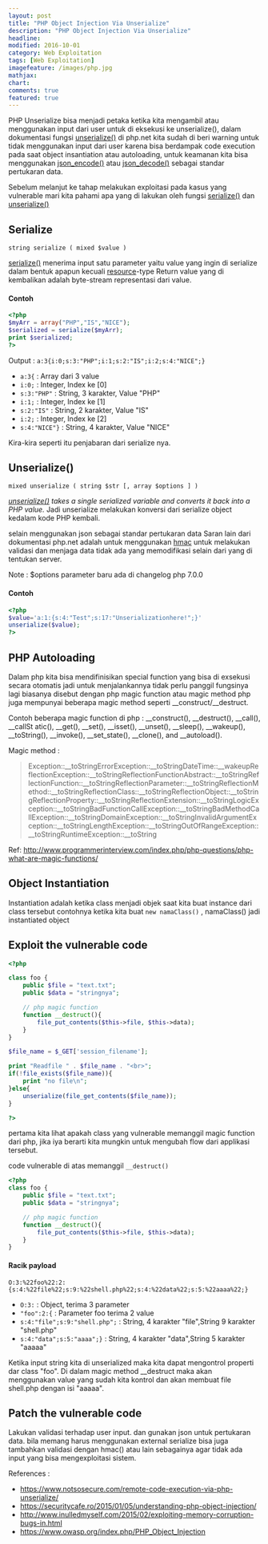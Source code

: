 ```yaml
---
layout: post
title: "PHP Object Injection Via Unserialize"
description: "PHP Object Injection Via Unserialize"
headline: 
modified: 2016-10-01
category: Web Exploitation
tags: [Web Exploitation]
imagefeature: /images/php.jpg
mathjax: 
chart: 
comments: true
featured: true
---
```


PHP Unserialize bisa menjadi petaka ketika kita mengambil atau menggunakan input
dari user untuk di eksekusi ke unserialize(), dalam dokumentasi fungsi [unserialize()](http://php.net/manual/en/function.unserialize.php) di php.net
kita sudah di beri warning untuk tidak menggunakan input dari user karena bisa
berdampak code execution pada saat object insantiation atau autoloading, untuk keamanan
kita bisa menggunakan [json_encode()](http://php.net/manual/en/function.json-decode.php) atau [json_decode()](http://php.net/manual/en/function.json-encode.php) sebagai standar pertukaran data.

Sebelum melanjut ke tahap melakukan exploitasi pada kasus yang vulnerable mari kita pahami
apa yang di lakukan oleh fungsi [serialize()](http://php.net/manual/en/function.serialize.php) dan [unserialize()](http://php.net/manual/en/function.unserialize.php)


## Serialize

`string serialize ( mixed $value )`

[serialize()](http://php.net/manual/en/function.serialize.php) menerima input satu parameter yaitu
value yang ingin di serialize dalam bentuk apapun kecuali [resource](http://php.net/manual/en/language.types.resource.php)-type
Return value yang di kembalikan adalah byte-stream representasi dari value.

#### Contoh

```php
<?php
$myArr = array("PHP","IS","NICE");
$serialized = serialize($myArr);
print $serialized;
?>
```
Output : `a:3{i:0;s:3:"PHP";i:1;s:2:"IS";i:2;s:4:"NICE";}`

- `a:3{`          : Array dari 3 value
- `i:0;`          : Integer, Index ke [0]
- `s:3:"PHP"`     : String, 3 karakter, Value "PHP"
- `i:1;`          : Integer, Index ke [1]
- `s:2:"IS"`      : String, 2 karakter, Value "IS"
- `i:2;`          : Integer, Index ke [2]
- `s:4:"NICE"}`   : String, 4 karakter, Value "NICE"

Kira-kira seperti itu penjabaran dari serialize nya.

## Unserialize()

`mixed unserialize ( string $str [, array $options ] )`

*[unserialize()](http://php.net/manual/en/function.unserialize.php)  takes a single serialized variable and converts it back into a PHP value.*
Jadi unserialize melakukan konversi dari serialize object kedalam kode PHP kembali.

selain menggunakan json sebagai standar pertukaran data Saran lain dari dokumentasi 
php.net adalah untuk menggunakan [hmac](http://php.net/manual/en/function.hash-hmac.php)
untuk melakukan validasi dan menjaga data tidak ada yang memodifikasi selain dari yang di tentukan server.

Note : $options parameter baru ada di changelog php 7.0.0

#### Contoh

```php
<?php
$value='a:1:{s:4:"Test";s:17:"Unserializationhere!";}'
unserialize($value);
?>
```

## PHP Autoloading

Dalam php kita bisa mendifinisikan special function yang bisa di exsekusi secara otomatis
jadi untuk menjalankannya tidak perlu panggil fungsinya lagi biasanya disebut dengan php magic function atau magic method
php juga mempunyai beberapa magic method seperti __construct/__destruct.

Contoh beberapa magic function di php : __construct(), __destruct(), __call(), __callSt
atic(), __get(), __set(), __isset(), __unset(), __sleep(), __wakeup(), __toString(), __invoke(), __set_state(), __clone(), and __autoload().

Magic method : 
> Exception::__toStringErrorException::__toStringDateTime::__wakeupReflectionException::__toStringReflectionFunctionAbstract::__toStringReflectionFunction::__toStringReflectionParameter::__toStringReflectionMethod::__toStringReflectionClass::__toStringReflectionObject::__toStringReflectionProperty::__toStringReflectionExtension::__toStringLogicException::__toStringBadFunctionCallException::__toStringBadMethodCallException::__toStringDomainException::__toStringInvalidArgumentException::__toStringLengthException::__toStringOutOfRangeException::__toStringRuntimeException::__toString

Ref: http://www.programmerinterview.com/index.php/php-questions/php-what-are-magic-functions/



## Object Instantiation

Instantiation adalah ketika class menjadi objek saat kita buat instance dari class tersebut
contohnya ketika kita buat `new namaClass()` , namaClass() jadi instantiated object

## Exploit the vulnerable code

```php
<?php

class foo {
	public $file = "text.txt";
	public $data = "stringnya";

	// php magic function
	function __destruct(){
		file_put_contents($this->file, $this->data);
	}
}

$file_name = $_GET['session_filename'];

print "Readfile " . $file_name . "<br>";
if(!file_exists($file_name)){
	print "no file\n";
}else{
	unserialize(file_get_contents($file_name));
}

?>
```

pertama kita lihat apakah class yang vulnerable memanggil magic function dari php, 
jika iya berarti kita mungkin untuk mengubah flow dari applikasi tersebut.

code vulnerable di atas memanggil `__destruct()`

```php
<?php
class foo {
	public $file = "text.txt";
	public $data = "stringnya";

	// php magic function
	function __destruct(){
		file_put_contents($this->file, $this->data);
	}
}

```

#### Racik payload

`O:3:%22foo%22:2:{s:4:%22file%22;s:9:%22shell.php%22;s:4:%22data%22;s:5:%22aaaa%22;}`

- `O:3:`                            : Object, terima 3 parameter
- `"foo":2:{`                       : Parameter foo terima 2 value
- `s:4:"file";s:9:"shell.php";`     : String, 4 karakter "file",String 9 karakter "shell.php" 
- `s:4:"data";s:5:"aaaa";}`         : String, 4 karakter "data",String 5 karakter "aaaaa" 

Ketika input string kita di unserialized maka kita dapat mengontrol properti dar class "foo".
Di dalam magic method __destruct maka akan menggunakan
value yang sudah kita kontrol dan akan membuat file shell.php dengan isi "aaaaa".


## Patch the vulnerable code

Lakukan validasi terhadap user input. dan gunakan json untuk pertukaran data.
bila memang harus menggunakan external serialize bisa juga tambahkan validasi dengan hmac()
atau lain sebagainya agar tidak ada input yang bisa mengexploitasi sistem.



References : 

- https://www.notsosecure.com/remote-code-execution-via-php-unserialize/
- https://securitycafe.ro/2015/01/05/understanding-php-object-injection/
- http://www.inulledmyself.com/2015/02/exploiting-memory-corruption-bugs-in.html
- https://www.owasp.org/index.php/PHP_Object_Injection